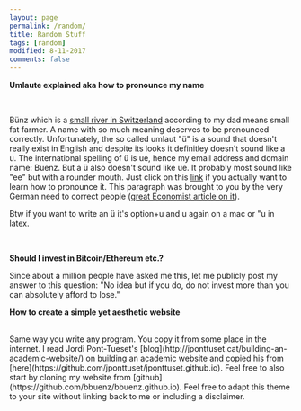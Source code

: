 ```yaml
---
layout: page
permalink: /random/
title: Random Stuff
tags: [random]
modified: 8-11-2017
comments: false
---
```


**Umlaute explained aka how to pronounce my name**

<br>

Bünz which is a [small river in Switzerland](https://de.wikipedia.org/wiki/B%C3%BCnz) according to my dad means small fat farmer. A name with so much meaning deserves to be pronounced correctly. Unfortunately, the so called umlaut "ü" is a sound that doesn't really exist in English and despite its looks it definitley doesn't sound like a u. The international spelling of ü is ue, hence my email address and domain name: Buenz. But a ü also doesn't sound like ue. It probably most sound like "ee" but
with a rounder mouth. Just click on this [link](http://www.thegermanprofessor.com/how-to-pronounce-o-and-u/) if you actually want to learn how to pronounce it. This paragraph was brought to you by the very German need to correct people ([great Economist article on it](https://www.1843magazine.com/ideas/the-daily/being-german-is-no-laughing-matter)).

Btw if you want to write an ü it's option+u and u again on a mac or \"u in latex.

<br>

**Should I invest in Bitcoin/Ethereum etc.?**

Since about a million people have asked me this, let me publicly post my answer to this question: "No idea but if you do, do not invest more than you can absolutely afford to lose."

**How to create a simple yet aesthetic website**

<br>
Same way you write any program. You copy it from some place in the internet. I read Jordi Pont-Tueset's [blog](http://jponttuset.cat/building-an-academic-website/) on building an academic website and copied his from [here](https://github.com/jponttuset/jponttuset.github.io). Feel free to also start by cloning my website from [github](https://github.com/bbuenz/bbuenz.github.io). Feel free to adapt this theme to your site without linking back to me or including a disclaimer.
